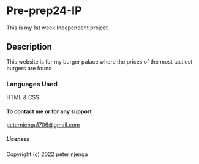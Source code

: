 # Pre-prep24-IP
This is my 1st week Independent project

## Description
This website is for my burger palace where the prices of the most tastiest burgers are found

### Languages Used
HTML & CSS

#### To contact me or for any support
peternjenga1706@gmail.com 

##### Licenses
Copyright (c) 2022 peter njenga
